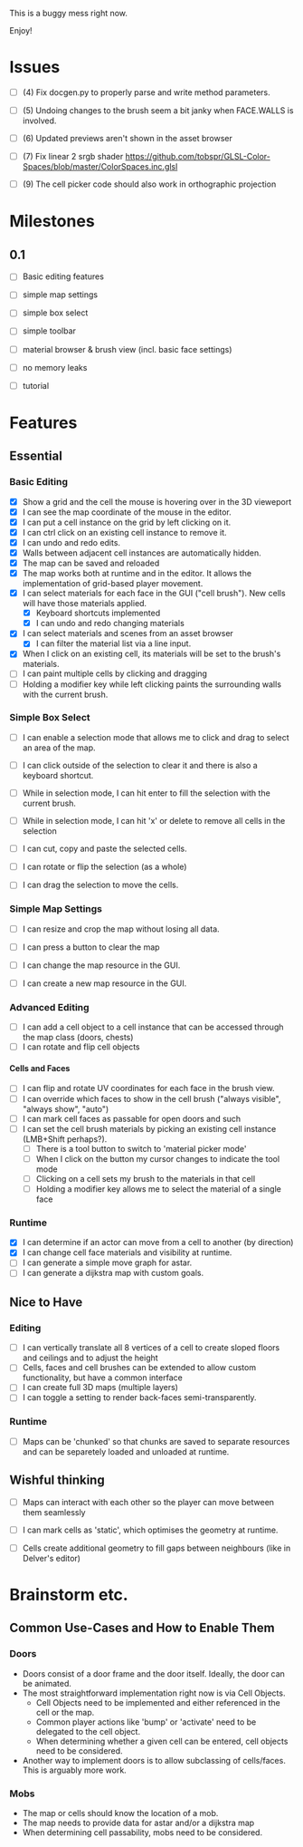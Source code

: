 This is a buggy mess right now.

Enjoy!

# Issues
- [ ] (4) Fix docgen.py to properly parse and write method parameters.
- [ ] (5) Undoing changes to the brush seem a bit janky when FACE.WALLS is involved.
- [ ] (6) Updated previews aren't shown in the asset browser
- [ ] (7) Fix linear 2 srgb shader https://github.com/tobspr/GLSL-Color-Spaces/blob/master/ColorSpaces.inc.glsl
- [ ] (9) The cell picker code should also work in orthographic projection


# Milestones
## 0.1
- [ ] Basic editing features 
- [ ] simple map settings
- [ ] simple box select
- [ ] simple toolbar
- [ ] material browser & brush view (incl. basic face settings)
- [ ] no memory leaks
- [ ] tutorial


# Features
## Essential
### Basic Editing
- [x] Show a grid and the cell the mouse is hovering over in the 3D vieweport
- [x] I can see the map coordinate of the mouse in the editor.
- [x] I can put a cell instance on the grid by left clicking on it.
- [x] I can ctrl click on an existing cell instance to remove it.
- [x] I can undo and redo edits.
- [x] Walls between adjacent cell instances are automatically hidden.
- [x] The map can be saved and reloaded
- [x] The map works both at runtime and in the editor. It allows the implementation of grid-based player movement.
- [x] I can select materials for each face in the GUI ("cell brush"). New cells will have those materials applied.
    - [x] Keyboard shortcuts implemented
    - [x] I can undo and redo changing materials
- [x] I can select materials and scenes from an asset browser
    - [x] I can filter the material list via a line input.
- [x] When I click on an existing cell, its materials will be set to the brush's materials.
- [ ] I can paint multiple cells by clicking and dragging
- [ ] Holding a modifier key while left clicking paints the surrounding walls with the current brush.

### Simple Box Select
- [ ] I can enable a selection mode that allows me to click and drag to select an area of the map.
- [ ] I can click outside of the selection to clear it and there is also a keyboard shortcut.
- [ ] While in selection mode, I can hit enter to fill the selection with the current brush.
- [ ] While in selection mode, I can hit 'x' or delete to remove all cells in the selection
- [ ] I can cut, copy and paste the selected cells.
- [ ] I can rotate or flip the selection (as a whole)
- [ ] I can drag the selection to move the cells.


### Simple Map Settings
- [ ] I can resize and crop the map without losing all data.
- [ ] I can press a button to clear the map
- [ ] I can change the map resource in the GUI.
- [ ] I can create a new map resource in the GUI.


### Advanced Editing
- [ ] I can add a cell object to a cell instance that can be accessed through the map class (doors, chests)
- [ ] I can rotate and flip cell objects

#### Cells and Faces
- [ ] I can flip and rotate UV coordinates for each face in the brush view.
- [ ] I can override which faces to show in the cell brush ("always visible", "always show", "auto")
- [ ] I can mark cell faces as passable for open doors and such
- [ ] I can set the cell brush materials by picking an existing cell instance (LMB+Shift perhaps?).
    - [ ] There is a tool button to switch to 'material picker mode'
    - [ ] When I click on the button my cursor changes to indicate the tool mode
    - [ ] Clicking on a cell sets my brush to the materials in that cell
    - [ ] Holding a modifier key allows me to select the material of a single face

### Runtime
- [x] I can determine if an actor can move from a cell to another (by direction)
- [x] I can change cell face materials and visibility at runtime. 
- [ ] I can generate a simple move graph for astar.
- [ ] I can generate a dijkstra map with custom goals.

## Nice to Have
### Editing
- [ ] I can vertically translate all 8 vertices of a cell to create sloped floors and ceilings and to adjust the height
- [ ] Cells, faces and cell brushes can be extended to allow custom functionality, but have a common interface
- [ ] I can create full 3D maps (multiple layers)
- [ ] I can toggle a setting to render back-faces semi-transparently.

### Runtime
- [ ] Maps can be 'chunked' so that chunks are saved to separate resources and can be separetely loaded and unloaded at runtime.

## Wishful thinking
- [ ] Maps can interact with each other so the player can move between them seamlessly
- [ ] I can mark cells as 'static', which optimises the geometry at runtime.
- [ ] Cells create additional geometry to fill gaps between neighbours (like in Delver's editor)


# Brainstorm etc.
## Common Use-Cases and How to Enable Them

### Doors
- Doors consist of a door frame and the door itself. Ideally, the door can be animated.
- The most straightforward implementation right now is via Cell Objects.
    - Cell Objects need to be implemented and either referenced in the cell or the map.
    - Common player actions like 'bump' or 'activate' need to be delegated to the cell object.
    - When determining whether a given cell can be entered, cell objects need to be considered.
- Another way to implement doors is to allow subclassing of cells/faces. This is arguably more work.

### Mobs
- The map or cells should know the location of a mob.
- The map needs to provide data for astar and/or a dijkstra map
- When determining cell passability, mobs need to be considered.
